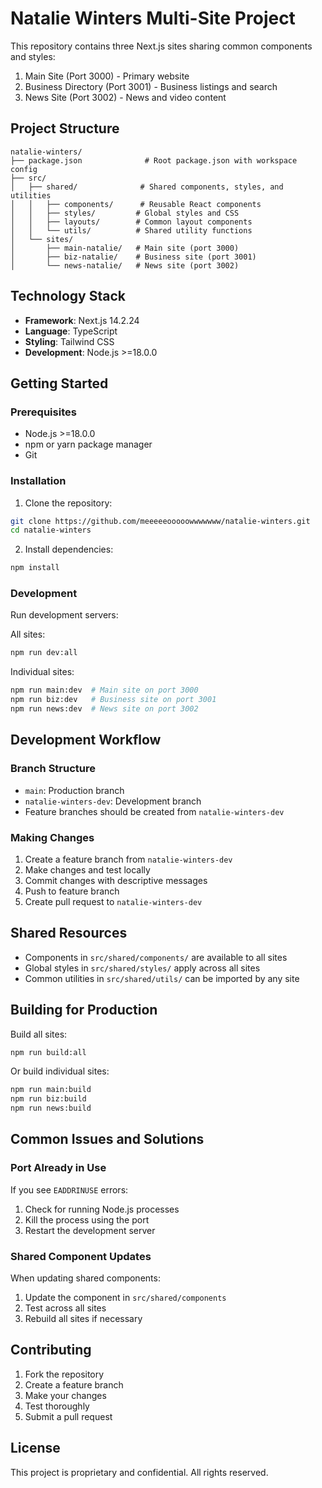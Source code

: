 # Natalie Winters Multi-Site Project

This repository contains three Next.js sites sharing common components and styles:

1. Main Site (Port 3000) - Primary website
2. Business Directory (Port 3001) - Business listings and search
3. News Site (Port 3002) - News and video content

## Project Structure

```
natalie-winters/
├── package.json              # Root package.json with workspace config
├── src/
│   ├── shared/              # Shared components, styles, and utilities
│   │   ├── components/      # Reusable React components
│   │   ├── styles/         # Global styles and CSS
│   │   ├── layouts/        # Common layout components
│   │   └── utils/          # Shared utility functions
│   └── sites/
│       ├── main-natalie/   # Main site (port 3000)
│       ├── biz-natalie/    # Business site (port 3001)
│       └── news-natalie/   # News site (port 3002)
```

## Technology Stack

- **Framework**: Next.js 14.2.24
- **Language**: TypeScript
- **Styling**: Tailwind CSS
- **Development**: Node.js >=18.0.0

## Getting Started

### Prerequisites

- Node.js >=18.0.0
- npm or yarn package manager
- Git

### Installation

1. Clone the repository:
```bash
git clone https://github.com/meeeeeooooowwwwwww/natalie-winters.git
cd natalie-winters
```

2. Install dependencies:
```bash
npm install
```

### Development

Run development servers:

All sites:
```bash
npm run dev:all
```

Individual sites:
```bash
npm run main:dev  # Main site on port 3000
npm run biz:dev   # Business site on port 3001
npm run news:dev  # News site on port 3002
```

## Development Workflow

### Branch Structure
- `main`: Production branch
- `natalie-winters-dev`: Development branch
- Feature branches should be created from `natalie-winters-dev`

### Making Changes
1. Create a feature branch from `natalie-winters-dev`
2. Make changes and test locally
3. Commit changes with descriptive messages
4. Push to feature branch
5. Create pull request to `natalie-winters-dev`

## Shared Resources

- Components in `src/shared/components/` are available to all sites
- Global styles in `src/shared/styles/` apply across all sites
- Common utilities in `src/shared/utils/` can be imported by any site

## Building for Production

Build all sites:
```bash
npm run build:all
```

Or build individual sites:
```bash
npm run main:build
npm run biz:build
npm run news:build
```

## Common Issues and Solutions

### Port Already in Use
If you see `EADDRINUSE` errors:
1. Check for running Node.js processes
2. Kill the process using the port
3. Restart the development server

### Shared Component Updates
When updating shared components:
1. Update the component in `src/shared/components`
2. Test across all sites
3. Rebuild all sites if necessary

## Contributing

1. Fork the repository
2. Create a feature branch
3. Make your changes
4. Test thoroughly
5. Submit a pull request

## License

This project is proprietary and confidential. All rights reserved.
